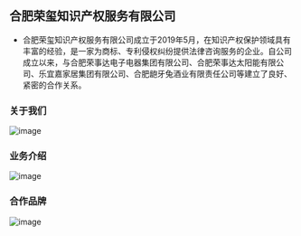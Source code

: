 ## 合肥荣玺知识产权服务有限公司

- 合肥荣玺知识产权服务有限公司成立于2019年5月，在知识产权保护领域具有丰富的经验，是一家为商标、专利侵权纠纷提供法律咨询服务的企业。自公司成立以来，与合肥荣事达电子电器集团有限公司、合肥荣事达太阳能有限公司、乐宜嘉家居集团有限公司、合肥龅牙兔酒业有限责任公司等建立了良好、紧密的合作关系。


### 关于我们
![image](https://user-images.githubusercontent.com/32380423/173782223-b3b0cbf6-ceb9-4432-818d-9953b0f2d0f1.png)

### 业务介绍
![image](https://user-images.githubusercontent.com/32380423/173782457-f4b9f5e1-0672-476c-a009-590a6a268938.png)


### 合作品牌
![image](https://user-images.githubusercontent.com/32380423/173782352-30940109-ae19-4c56-9158-04cdab471a4c.png)

